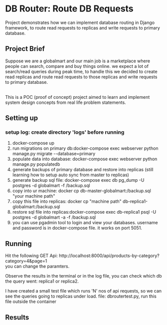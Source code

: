 # DB Router: Route DB Requests

Project demonstrates how we can implement database routing in  Django framework,  to route read requests to replicas and write requests to primary database.

## Project Brief

Suppose we are a globalmart and our main job is a marketplace where people can search, compare and buy things online. we expect a lot of search/read queries during peak time, to handle this we decided to create read replicas and route read requests to those replicas and write requests to primary database. <br><br>

This is a POC (proof of concept) project aimed to learn and implement system design concepts from real life problem statements.

## Setting up

### setup log: create directory 'logs' before running

1. docker-compose up 
2. run migrations on primary db:docker-compose exec webserver python manage.py migrate --database=primary
3. populate data into database: docker-compose exec webserver python manage.py populatedb
4. generate backups of primary database and restore into replicas (still learning how to setup auto sync from master to replicas)
5. generate backup sql file: docker-compose exec db pg_dump -U postgres -d globalmart -f /backup.sql
6. copy into ur machine: docker cp db-master-globalmart:/backup.sql "your machine path"
7. copy this file into replicas: docker cp "machine path" db-replica1-globalmart:/backup.sql
8. restore sql file into replicas:docker-compose exec db-replica1 psql -U postgres -d globalmart -a -f /backup.sql
9. you can use pgadmin tool to login and view your databases. username and password is in docker-compose file. it works on port 5051.

## Running

Hit the following GET Api: http://localhost:8000/api/products-by-category?category=4&page=1
<br>
you can change the paramters.

<p>Observe the results in the terminal or in the log file, you can check which db the query went: replica1 or replica2.</p>

<p>I have created a small test file which runs 'N' nos of api requests, so we can see the queries going to replicas under load.
file: dbroutertest.py, run this file outside the container</p>

## Results
